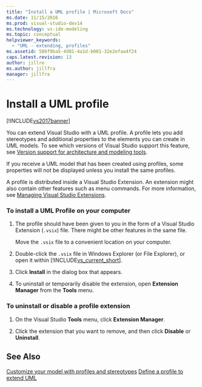 ```yaml
---
title: "Install a UML profile | Microsoft Docs"
ms.date: 11/15/2016
ms.prod: visual-studio-dev14
ms.technology: vs-ide-modeling
ms.topic: conceptual
helpviewer_keywords:
  - "UML - extending, profiles"
ms.assetid: 586f9ba5-4d01-4a1d-b001-32e2efaa4f24
caps.latest.revision: 13
author: jillre
ms.author: jillfra
manager: jillfra
---
```

# Install a UML profile
[!INCLUDE[vs2017banner](../includes/vs2017banner.md)]

You can extend Visual Studio with a UML profile. A profile lets you add stereotypes and additional properties to the elements you can create in UML models. To see which versions of Visual Studio support this feature, see [Version support for architecture and modeling tools](../modeling/what-s-new-for-design-in-visual-studio.md#VersionSupport).

 If you receive a UML model that has been created using profiles, some properties will not be displayed unless you install the same profiles.

 A profile is distributed inside a Visual Studio Extension. An extension might also contain other features such as menu commands. For more information, see [Managing Visual Studio Extensions](https://go.microsoft.com/fwlink/?LinkId=160728).

### To install a UML Profile on your computer

1. The profile should have been given to you in the form of a Visual Studio Extension (`.vsix`) file. There might be other features in the same file.

     Move the `.vsix` file to a convenient location on your computer.

2. Double-click the `.vsix` file in Windows Explorer (or File Explorer), or open it within [!INCLUDE[vs_current_short](../includes/vs-current-short-md.md)].

3. Click **Install** in the dialog box that appears.

4. To uninstall or temporarily disable the extension, open **Extension Manager** from the **Tools** menu.

### To uninstall or disable a profile extension

1. On the Visual Studio **Tools** menu, click **Extension Manager**.

2. Click the extension that you want to remove, and then click **Disable** or **Uninstall**.

## See Also
 [Customize your model with profiles and stereotypes](../modeling/customize-your-model-with-profiles-and-stereotypes.md)
 [Define a profile to extend UML](../modeling/define-a-profile-to-extend-uml.md)

